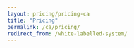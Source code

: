 ```yaml
---
layout: pricing/pricing-ca
title: "Pricing"
permalink: /ca/pricing/
redirect_from: /white-labelled-system/
---
```

